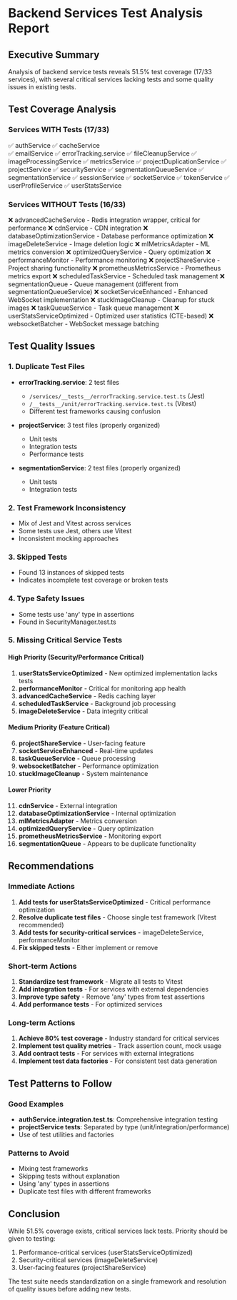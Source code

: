 # Backend Services Test Analysis Report

## Executive Summary

Analysis of backend service tests reveals 51.5% test coverage (17/33 services), with several critical services lacking tests and some quality issues in existing tests.

## Test Coverage Analysis

### Services WITH Tests (17/33)
✅ authService
✅ cacheService  
✅ emailService
✅ errorTracking.service
✅ fileCleanupService
✅ imageProcessingService
✅ metricsService
✅ projectDuplicationService
✅ projectService
✅ securityService
✅ segmentationQueueService
✅ segmentationService
✅ sessionService
✅ socketService
✅ tokenService
✅ userProfileService
✅ userStatsService

### Services WITHOUT Tests (16/33)
❌ advancedCacheService - Redis integration wrapper, critical for performance
❌ cdnService - CDN integration
❌ databaseOptimizationService - Database performance optimization
❌ imageDeleteService - Image deletion logic
❌ mlMetricsAdapter - ML metrics conversion
❌ optimizedQueryService - Query optimization
❌ performanceMonitor - Performance monitoring
❌ projectShareService - Project sharing functionality
❌ prometheusMetricsService - Prometheus metrics export
❌ scheduledTaskService - Scheduled task management
❌ segmentationQueue - Queue management (different from segmentationQueueService)
❌ socketServiceEnhanced - Enhanced WebSocket implementation
❌ stuckImageCleanup - Cleanup for stuck images
❌ taskQueueService - Task queue management
❌ userStatsServiceOptimized - Optimized user statistics (CTE-based)
❌ websocketBatcher - WebSocket message batching

## Test Quality Issues

### 1. Duplicate Test Files
- **errorTracking.service**: 2 test files
  - `/services/__tests__/errorTracking.service.test.ts` (Jest)
  - `/__tests__/unit/errorTracking.service.test.ts` (Vitest)
  - Different test frameworks causing confusion
  
- **projectService**: 3 test files (properly organized)
  - Unit tests
  - Integration tests
  - Performance tests

- **segmentationService**: 2 test files (properly organized)
  - Unit tests
  - Integration tests

### 2. Test Framework Inconsistency
- Mix of Jest and Vitest across services
- Some tests use Jest, others use Vitest
- Inconsistent mocking approaches

### 3. Skipped Tests
- Found 13 instances of skipped tests
- Indicates incomplete test coverage or broken tests

### 4. Type Safety Issues
- Some tests use 'any' type in assertions
- Found in SecurityManager.test.ts

### 5. Missing Critical Service Tests

#### High Priority (Security/Performance Critical)
1. **userStatsServiceOptimized** - New optimized implementation lacks tests
2. **performanceMonitor** - Critical for monitoring app health
3. **advancedCacheService** - Redis caching layer
4. **scheduledTaskService** - Background job processing
5. **imageDeleteService** - Data integrity critical

#### Medium Priority (Feature Critical)
6. **projectShareService** - User-facing feature
7. **socketServiceEnhanced** - Real-time updates
8. **taskQueueService** - Queue processing
9. **websocketBatcher** - Performance optimization
10. **stuckImageCleanup** - System maintenance

#### Lower Priority
11. **cdnService** - External integration
12. **databaseOptimizationService** - Internal optimization
13. **mlMetricsAdapter** - Metrics conversion
14. **optimizedQueryService** - Query optimization
15. **prometheusMetricsService** - Monitoring export
16. **segmentationQueue** - Appears to be duplicate functionality

## Recommendations

### Immediate Actions
1. **Add tests for userStatsServiceOptimized** - Critical performance optimization
2. **Resolve duplicate test files** - Choose single test framework (Vitest recommended)
3. **Add tests for security-critical services** - imageDeleteService, performanceMonitor
4. **Fix skipped tests** - Either implement or remove

### Short-term Actions
1. **Standardize test framework** - Migrate all tests to Vitest
2. **Add integration tests** - For services with external dependencies
3. **Improve type safety** - Remove 'any' types from test assertions
4. **Add performance tests** - For optimized services

### Long-term Actions
1. **Achieve 80% test coverage** - Industry standard for critical services
2. **Implement test quality metrics** - Track assertion count, mock usage
3. **Add contract tests** - For services with external integrations
4. **Implement test data factories** - For consistent test data generation

## Test Patterns to Follow

### Good Examples
- **authService.integration.test.ts**: Comprehensive integration testing
- **projectService tests**: Separated by type (unit/integration/performance)
- Use of test utilities and factories

### Patterns to Avoid
- Mixing test frameworks
- Skipping tests without explanation
- Using 'any' types in assertions
- Duplicate test files with different frameworks

## Conclusion

While 51.5% coverage exists, critical services lack tests. Priority should be given to testing:
1. Performance-critical services (userStatsServiceOptimized)
2. Security-critical services (imageDeleteService)
3. User-facing features (projectShareService)

The test suite needs standardization on a single framework and resolution of quality issues before adding new tests.